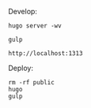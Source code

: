 Develop:

`hugo server -wv`

`gulp`

`http://localhost:1313`

Deploy:
```
rm -rf public
hugo
gulp
```